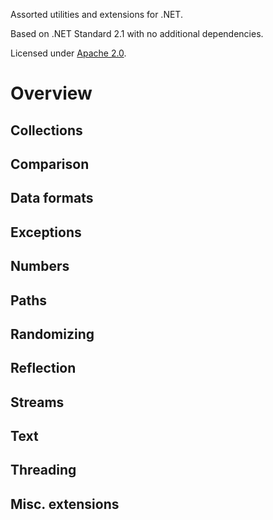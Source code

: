 Assorted utilities and extensions for .NET.

Based on .NET Standard 2.1 with no additional dependencies.

Licensed under [Apache 2.0](LICENSE).

# Overview

## Collections

## Comparison

## Data formats

## Exceptions

## Numbers

## Paths

## Randomizing

## Reflection

## Streams

## Text

## Threading

## Misc. extensions


